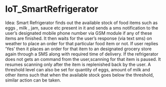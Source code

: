 # IoT_SmartRefrigerator

Idea:
Smart Refrigerator finds out the available stock of food items such as eggs , milk , jam, sauce etc present in it and sends a sms notification to the user’s designated mobile phone number via GSM module if any of these items are finished.
It then waits for the user’s response (via text sms) on weather to place an order for that particular food item or not.
If user replies ‘Yes’ then it places an order for that item to an designated grocery store again through a SMS along with required time of delivery.
If the refrigerator does not gets an command from the user,scanning for that item is paused.
It resumes scanning only after the item  is replenished back by the user.
A threshold level can also be set for quantity of eggs, amount of milk and other items such that when the available stock goes below the threshold, similar action can be taken.


